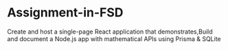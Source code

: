 # Assignment-in-FSD
Create and host a single-page React application that demonstrates,Build and document a Node.js app with mathematical APIs using Prisma &amp; SQLite
